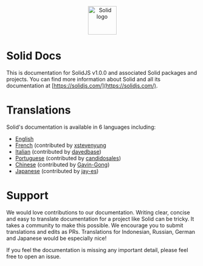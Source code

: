 <p align="center">
  <img width="75px" src="https://github.com/solidjs/solid-site/raw/master/src/assets/logo.png" alt="Solid logo">
</p>

# Solid Docs

This is documentation for SolidJS v1.0.0 and associated Solid packages and projects. You can find more information about Solid and all its documentation at [https://solidjs.com/](https://solidjs.com/).

# Translations

Solid's documentation is available in 6 languages including:

- [English](https://github.com/solidjs/solid-docs/tree/main/en)
- [French](https://github.com/solidjs/solid-docs/tree/main/fr) (contributed by [xstevenyung](https://github.com/xstevenyung)
- [Italian](https://github.com/solidjs/solid-docs/tree/main/it) (contributed by [davedbase](https://github.com/davedbase))
- [Portuguese](https://github.com/solidjs/solid-docs/tree/main/pt) (contributed by [candidosales](https://github.com/candidosales))
- [Chinese](https://github.com/solidjs/solid-docs/tree/main/zh-cn) (contributed by [Gavin-Gong](https://github.com/Gavin-Gong))
- [Japanese](https://github.com/solidjs/solid-docs/tree/main/jp) (contributed by [jay-es](https://github.com/jay-es))

# Support

We would love contributions to our documentation. Writing clear, concise and easy to translate documentation for a project like Solid can be tricky. It takes a community to make this possible. We encourage you to submit translations and edits as PRs. Translations for Indonesian, Russian, German and Japanese would be especially nice!

If you feel the documentation is missing any important detail, please feel free to open an issue.
